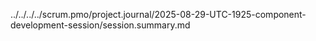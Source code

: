 ../../../../scrum.pmo/project.journal/2025-08-29-UTC-1925-component-development-session/session.summary.md